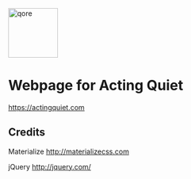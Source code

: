 <img src="https://qore.no/res/logo-text.svg" width="100" alt="qore">

# Webpage for Acting Quiet
https://actingquiet.com

## Credits

Materialize
http://materializecss.com

jQuery
http://jquery.com/
